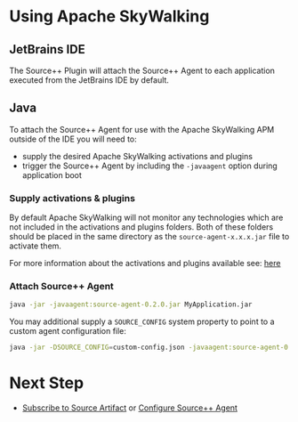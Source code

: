 # Using Apache SkyWalking

## JetBrains IDE

The Source++ Plugin will attach the Source++ Agent to each application executed from the JetBrains IDE by default.

## Java

To attach the Source++ Agent for use with the Apache SkyWalking APM outside of the IDE you will need to:

-  supply the desired Apache SkyWalking activations and plugins
-  trigger the Source++ Agent by including the `-javaagent` option during application boot

### Supply activations & plugins

By default Apache SkyWalking will not monitor any technologies which are not included in the activations and plugins folders. Both of these folders should be placed in the same directory as the `source-agent-x.x.x.jar` file to activate them.

For more information about the activations and plugins available see: [here](https://github.com/apache/incubator-skywalking/blob/master/docs/en/setup/service-agent/java-agent/README.md)

### Attach Source++ Agent

```bash
java -jar -javaagent:source-agent-0.2.0.jar MyApplication.jar
```

You may additional supply a `SOURCE_CONFIG` system property to point to a custom agent configuration file:

```bash
java -jar -DSOURCE_CONFIG=custom-config.json -javaagent:source-agent-0.2.0.jar MyApplication.jar
```

# Next Step

- [Subscribe to Source Artifact](./09-subscribe-to-artifact.md) or [Configure Source++ Agent](./08-configure-source-agent.md)
